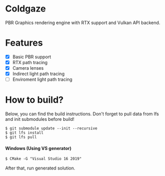 # Coldgaze
PBR Graphics rendering engine with RTX support and Vulkan API backend.

# Features
- [x] Basic PBR support
- [x] RTX path tracing
- [x] Camera lenses
- [x] Indirect light path tracing
- [ ] Enviroment light path tracing

# How to build?
Below, you can find the build instructions. Don't forget to pull data from lfs and init submodules before build!
```
$ git submodule update --init --recursive
$ git lfs install
$ git lfs pull
```

#### Windows (Using VS generator)
```
$ CMake -G "Visual Studio 16 2019"
```
After that, run generated solution.
